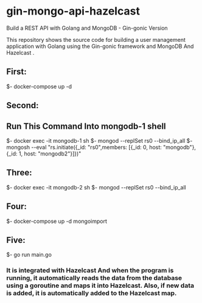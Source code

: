 # gin-mongo-api-hazelcast

Build a REST API with Golang and MongoDB - Gin-gonic Version

This repository shows the source code for building a user management application with Golang using the Gin-gonic framework and MongoDB And Hazelcast .

## First:
$- docker-compose up -d



## Second: 
## Run This Command Into mongodb-1 shell

$-  docker      exec -it mongodb-1 sh 
$-  mongod --replSet rs0 --bind_ip_all
$-  mongosh --eval "rs.initiate({_id: \"rs0\",members: [{_id: 0, host: \"mongodb\"},{_id: 1, host: \"mongodb2\"}]})"

## Three:

$-  docker      exec -it mongodb-2 sh
$- mongod --replSet rs0 --bind_ip_all

## Four:

$- docker-compose up -d mongoimport

## Five:

$- go run main.go

###  It is integrated with Hazelcast And when the program is running, it automatically reads the data from the database using a goroutine and maps it into Hazelcast. Also, if new data is added, it is automatically added to the Hazelcast map.

